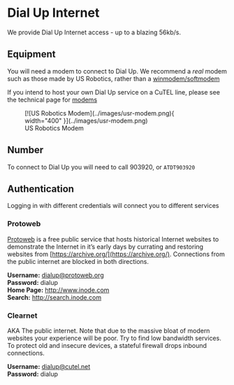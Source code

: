 # Dial Up Internet

We provide Dial Up Internet access - up to a blazing 56kb/s.

## Equipment

You will need a modem to connect to Dial Up. We recommend a _real_ modem such as those made by US Robotics, rather than a [winmodem/softmodem](https://en.wikipedia.org/wiki/Softmodem)

If you intend to host your own Dial Up service on a CuTEL line, please see the technical page for [modems](../technical/modems.md)

<figure markdown="span">
  [![US Robotics Modem](../images/usr-modem.png){ width="400" }](../images/usr-modem.png)
  <figcaption>US Robotics Modem</figcaption>
</figure>

## Number

To connect to Dial Up you will need to call 903920, or `ATDT903920`

## Authentication

Logging in with different credentials will connect you to different services

### Protoweb

[Protoweb](https://protoweb.org/) is a free public service that hosts historical Internet websites to demonstrate the Internet in it’s early days by currating and restoring websites from [https://archive.org/](https://archive.org/). Connections from the public internet are blocked in both directions.

**Username:** dialup@protoweb.org  
**Password:** dialup  
**Home Page:** http://www.inode.com  
**Search:** http://search.inode.com  

### Clearnet

AKA The public internet. Note that due to the massive bloat of modern websites your experience will be poor. Try to find low bandwidth services. To protect old and insecure devices, a stateful firewall drops inbound connections.

**Username:** dialup@cutel.net  
**Password:** dialup